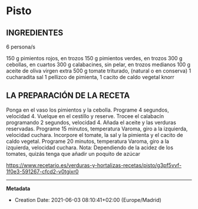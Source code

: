 
# Pisto
## INGREDIENTES
6 persona/s

150 g pimientos rojos, en trozos
150 g pimientos verdes, en trozos
300 g cebollas, en cuartos
300 g calabacines, sin pelar, en trozos medianos
100 g aceite de oliva virgen extra
500 g tomate triturado, (natural o en conserva)
1 cucharadita sal
1 pellizco de pimienta, 1 cacito de caldo vegetal knorr

## LA PREPARACIÓN DE LA RECETA

Ponga en el vaso los pimientos y la cebolla. Programe 4 segundos, velocidad 4. Vuelque en el cestillo y reserve.
Trocee el calabacín programando 2 segundos, velocidad 4.
Añada el aceite y las verduras reservadas. Programe 15 minutos, temperatura Varoma, giro a la izquierda, velocidad cuchara.
Incorpore el tomate, la sal y la pimienta y el cacito de caldo vegetal.  Programe 20 minutos, temperatura Varoma, giro a la izquierda, velocidad cuchara.
Nota: Dependiendo de la acidez de los tomates, quizás tenga que añadir un poquito de azúcar

https://www.recetario.es/verduras-y-hortalizas-recetas/pisto/g3pf5vvf-1f0e3-591267-cfcd2-v0tgixr0

---
**Metadata**
- Creation Date: 2021-06-03 08:10:41+02:00 (Europe/Madrid)
